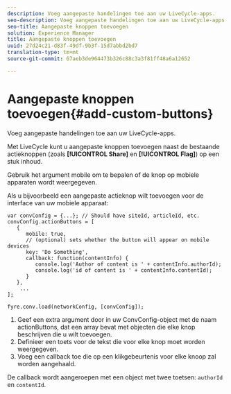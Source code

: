 ```yaml
---
description: Voeg aangepaste handelingen toe aan uw LiveCycle-apps.
seo-description: Voeg aangepaste handelingen toe aan uw LiveCycle-apps.
seo-title: Aangepaste knoppen toevoegen
solution: Experience Manager
title: Aangepaste knoppen toevoegen
uuid: 27d24c21-d83f-49df-9b3f-15d7abbd2bd7
translation-type: tm+mt
source-git-commit: 67aeb3de964473b326c88c3a3f81ff48a6a12652

---
```



# Aangepaste knoppen toevoegen{#add-custom-buttons}

Voeg aangepaste handelingen toe aan uw LiveCycle-apps.

Met LiveCycle kunt u aangepaste knoppen toevoegen naast de bestaande actieknoppen (zoals **[!UICONTROL Share]** en **[!UICONTROL Flag]**) op een stuk inhoud.

Gebruik het argument mobile om te bepalen of de knop op mobiele apparaten wordt weergegeven.

Als u bijvoorbeeld een aangepaste actieknop wilt toevoegen voor de interface van uw mobiele apparaat:

```
var convConfig = {...}; // Should have siteId, articleId, etc. 
convConfig.actionButtons = [ 
   { 
      mobile: true,  
      // (optional) sets whether the button will appear on mobile devices 
      key: 'Do Something', 
      callback: function(contentInfo) { 
         console.log('Author of content is ' + contentInfo.authorId); 
         console.log('id of content is ' + contentInfo.contentId); 
      } 
   }, 
    ... 
]; 
  
fyre.conv.load(networkConfig, [convConfig]);
```

1. Geef een extra argument door in uw ConvConfig-object met de naam actionButtons, dat een array bevat met objecten die elke knop beschrijven die u wilt toevoegen.
1. Definieer een toets voor de tekst die voor elke knop moet worden weergegeven.
1. Voeg een callback toe die op een klikgebeurtenis voor elke knoop zal worden aangehaald.

De callback wordt aangeroepen met een object met twee toetsen: `authorId` en `contentId`.
